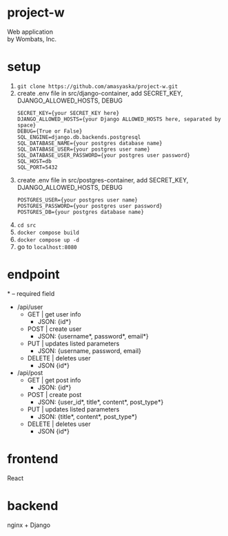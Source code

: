# project-w
Web application \
by Wombats, Inc.
# setup
1. ```git clone https://github.com/amasyaska/project-w.git```
2. create .env file in src/django-container, add SECRET_KEY, DJANGO_ALLOWED_HOSTS, DEBUG
   ```
   SECRET_KEY={your SECRET_KEY here}
   DJANGO_ALLOWED_HOSTS={your Django ALLOWED_HOSTS here, separated by space}
   DEBUG={True or False}
   SQL_ENGINE=django.db.backends.postgresql
   SQL_DATABASE_NAME={your postgres database name}
   SQL_DATABASE_USER={your postgres user name}
   SQL_DATABASE_USER_PASSWORD={your postgres user password}
   SQL_HOST=db
   SQL_PORT=5432
   ```
3. create .env file in src/postgres-container, add SECRET_KEY, DJANGO_ALLOWED_HOSTS, DEBUG
   ```
   POSTGRES_USER={your postgres user name}
   POSTGRES_PASSWORD={your postgres user password}
   POSTGRES_DB={your postgres database name}
   ```
4. ```cd src```
5. ```docker compose build```
6. ```docker compose up -d```
7. go to ```localhost:8080```
# endpoint
\* – required field
- /api/user
   - GET | get user info
      - JSON: {id*}
   - POST | create user
     - JSON: {username*, password*, email*}
   - PUT | updates listed parameters
      - JSON: {username, password, email}
   - DELETE | deletes user
      - JSON {id*}
- /api/post
   - GET | get post info
      - JSON: {id*}
   - POST | create post
     - JSON: {user_id*, title*, content*, post_type*}
   - PUT | updates listed parameters
      - JSON: {title*, content*, post_type*}
   - DELETE | deletes user
      - JSON {id*}
# frontend
React
# backend
nginx + Django
